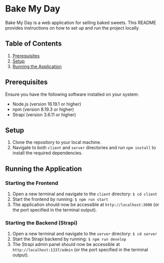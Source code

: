 # Bake My Day

Bake My Day is a web application for selling baked sweets. This README provides instructions on how to set up and run the project locally.

## Table of Contents
1. [Prerequisites](#prerequisites)
2. [Setup](#setup)
3. [Running the Application](#running-the-application)

## Prerequisites

Ensure you have the following software installed on your system:

- Node.js (version 16.19.1 or higher)
- npm (version 8.19.3 or higher)
- Strapi (version 3.6.11 or higher)

## Setup

1. Clone the repository to your local machine.
2. Navigate to both `client` and `server` directories and run `npm install` to install the required dependencies.

## Running the Application

### Starting the Frontend

1. Open a new terminal and navigate to the `client` directory: `$ cd client`
2. Start the frontend by running: `$ npm run start`
3. The application should now be accessible at `http://localhost:3000` (or the port specified in the terminal output).

### Starting the Backend (Strapi)

1. Open a new terminal and navigate to the `server` directory: `$ cd server`
2. Start the Strapi backend by running: `$ npm run develop`
3. The Strapi admin panel should now be accessible at `http://localhost:1337/admin` (or the port specified in the terminal output).
